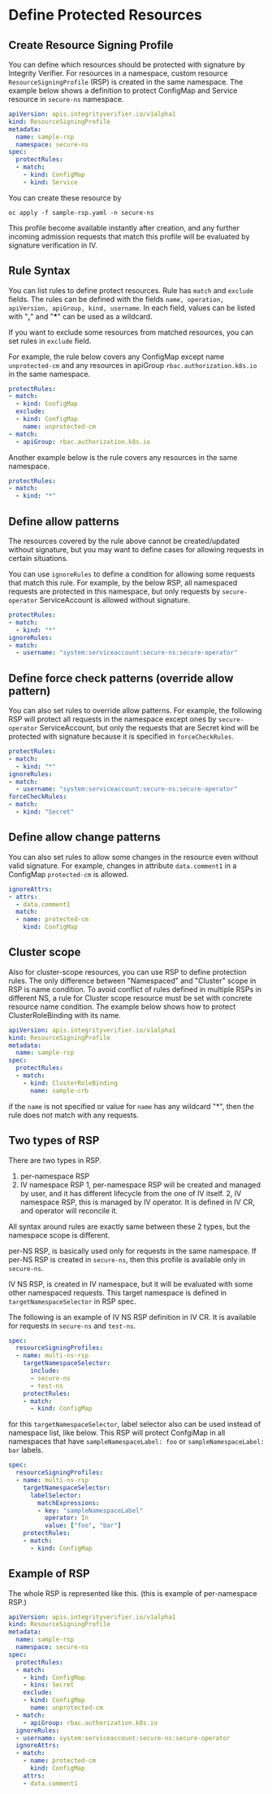 # Define Protected Resources


## Create Resource Signing Profile
You can define which resources should be protected with signature by Integrity Verifier.
For resources in a namespace, custom resource `ResourceSigningProfile` (RSP) is created in the same namespace.
The example below shows a definition to protect ConfigMap and Service resource in `secure-ns` namespace.

```yaml
apiVersion: apis.integrityverifier.io/v1alpha1
kind: ResourceSigningProfile
metadata:
  name: sample-rsp
  namespace: secure-ns
spec:
  protectRules:
  - match:
    - kind: ConfigMap
    - kind: Service
```

You can create these resource by

```
oc apply -f sample-rsp.yaml -n secure-ns
```

This profile become available instantly after creation, and any further incoming admission requests that match this profile will be evaluated by signature verification in IV.


## Rule Syntax
You can list rules to define protect resources.
Rule has `match` and `exclude` fields.
The rules can be defined with the fields `name, operation, apiVersion, apiGroup, kind, username`.
In each field, values can be listed with "__,__" and "__*__" can be used as a wildcard.

If you want to exclude some resources from matched resources, you can set rules in `exclude` field.

For example, the rule below covers any ConfigMap except name `unprotected-cm` and any resources in apiGroup `rbac.authorization.k8s.io` in the same namespace.

```yaml
protectRules:
- match:
  - kind: ConfigMap
  exclude:
  - kind: ConfigMap
    name: unprotected-cm
- match:
  - apiGroup: rbac.authorization.k8s.io
```

Another example below is the rule covers any resources in the same namespace.

```yaml
protectRules:
- match:
  - kind: "*"
```


## Define allow patterns

The resources covered by the rule above cannot be created/updated without signature, but you may want to define cases for allowing requests in certain situations.

You can use `ignoreRules` to define a condition for allowing some requests that match this rule.
For example, by the below RSP, all namespaced requests are protected in this namespace, but only requests by `secure-operator` ServiceAccount is allowed without signature.

```yaml
protectRules:
- match:
  - kind: "*"
ignoreRules:
- match:
  - username: "system:serviceaccount:secure-ns:secure-operator"
```

## Define force check patterns (override allow pattern)
You can also set rules to override allow patterns.
For example, the following RSP will protect all requests in the namespace except ones by `secure-operator` ServiceAccount, but only the requests that are Secret kind will be protected with signature because it is specified in `forceCheckRules`.


```yaml
protectRules:
- match:
  - kind: "*"
ignoreRules:
- match:
  - username: "system:serviceaccount:secure-ns:secure-operator"
forceCheckRules:
- match:
  - kind: "Secret"
```

## Define allow change patterns

You can also set rules to allow some changes in the resource even without valid signature. For example, changes in attribute `data.comment1` in a ConfigMap `protected-cm` is allowed.

```yaml
ignoreAttrs:
- attrs:
  - data.comment1
  match:
  - name: protected-cm
    kind: ConfigMap
```


## Cluster scope
Also for cluster-scope resources, you can use RSP to define protection rules.
The only difference between "Namespaced" and "Cluster" scope in RSP is name condition.
To avoid conflict of rules defined in multiple RSPs in different NS, a rule for Cluster scope resource must be set with concrete resource name condition.
The example below shows how to protect ClusterRoleBinding with its name.

```yaml
apiVersion: apis.integrityverifier.io/v1alpha1
kind: ResourceSigningProfile
metadata:
  name: sample-rsp
spec:
  protectRules:
  - match:
    - kind: ClusterRoleBinding
      name: sample-crb
```

if the `name` is not specified or value for `name` has any wildcard "*", then the rule does not match with any requests.

## Two types of RSP

There are two types in RSP.
  1. per-namespace RSP
  2. IV namespace RSP
1, per-namespace RSP will be created and managed by user, and it has different lifecycle from the one of IV itself. 
2, IV namespace RSP, this is managed by IV operator. It is defined in IV CR, and operator will reconcile it.

All syntax around rules are exactly same between these 2 types, but the namespace scope is different.

per-NS RSP, is basically used only for requests in the same namespace.
If per-NS RSP is created in `secure-ns`, then this profile is available only in `secure-ns`.

IV NS RSP, is created in IV namespace, but it will be evaluated with some other namespaced requests. 
This target namespace is defined in `targetNamespaceSelector` in RSP spec.

The following is an example of IV NS RSP definition in IV CR.
It is available for requests in `secure-ns` and `test-ns`.

```yaml
spec:
  resourceSigningProfiles:
  - name: multi-ns-rsp
    targetNamespaceSelector:
      include:
      - secure-ns
      - test-ns
    protectRules:
    - match:
      - kind: ConfigMap
```

for this `targetNamespaceSelector`, label selector also can be used instead of namespace list, like below.
This RSP will protect ConfgiMap in all namespaces that have `sampleNamespaceLabel: foo` or `sampleNamespaceLabel: bar` labels.

```yaml
spec:
  resourceSigningProfiles:
  - name: multi-ns-rsp
    targetNamespaceSelector:
      labelSelector:
        matchExpressions:
        - key: "sampleNamespaceLabel"
          operator: In
          value: ["foo", "bar"]
    protectRules:
    - match:
      - kind: ConfigMap
```


<!-- ## Delete/Disable RSP

RSP and CRSP have two lifecycle flags `disabled` and `delete`. Those fields are `false` by default.

If `disabled` is set to `true`, the RSP (CRSP) becomes invalid and ignored when checking signature (This implies no RSP is defined in the namespace). When you set it to `false` back, the RSP will become effective again.

When you want to delete RSP, set `delete` to `true`, then IV will delete RSP (CRSP). RSP and CRSP cannot be deleted directly, so need to set this flag when you want to delete then.

```
apiVersion: apis.integrityverifier.io/v1alpha1
kind: ResourceSigningProfile
metadata:
  name: sample-rsp
  namespace: secure-ns
spec:
  disabled: false
  delete: false
``` -->

## Example of RSP

The whole RSP is represented like this. (this is example of per-namespace RSP.)
```yaml
apiVersion: apis.integrityverifier.io/v1alpha1
kind: ResourceSigningProfile
metadata:
  name: sample-rsp
  namespace: secure-ns
spec:
  protectRules:
  - match:
    - kind: ConfigMap
    - kins: Secret
    exclude:
    - kind: ConfigMap
      name: unprotected-cm
  - match:
    - apiGroup: rbac.authorization.k8s.io
  ignoreRules:
  - username: system:serviceaccount:secure-ns:secure-operator
  ignoreAttrs:
  - match:
    - name: protected-cm
      kind: ConfigMap
    attrs:
    - data.comment1
```
